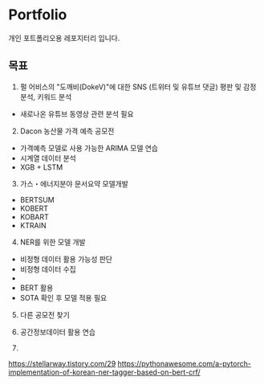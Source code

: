 # Portfolio
개인 포트폴리오용 레포지터리 입니다.

## 목표
1. 펄 어비스의 "도깨비(DokeV)"에 대한 SNS (트위터 및 유튜브 댓글) 평판 및 감정 분석, 키워드 분석
  - 새로나온 유튜브 동영상 관련 분석 필요


2. Dacon 농산물 가격 예측 공모전 
 - 가격예측 모델로 사용 가능한 ARIMA 모델 연습
 - 시계열 데이터 분석
 - XGB + LSTM

3. 가스・에너지분야 문서요약 모델개발
 - BERTSUM
 - KOBERT
 - KOBART
 - KTRAIN

4. NER를 위한 모델 개발
 - 비정형 데이터 활용 가능성 판단
 - 비정형 데이터 수집
 - 
 - BERT 활용
 - SOTA 확인 후 모델 적용 필요

5. 다른 공모전 찾기

6. 공간정보데이터 활용 연습

7.
https://stellarway.tistory.com/29
https://pythonawesome.com/a-pytorch-implementation-of-korean-ner-tagger-based-on-bert-crf/
